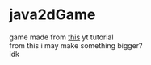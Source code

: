 # java2dGame
game made from <a href='https://www.youtube.com/watch?v=025QFeZfeyM'>this<a/> yt tutorial <br>
from this i may make something bigger? <br>
idk
